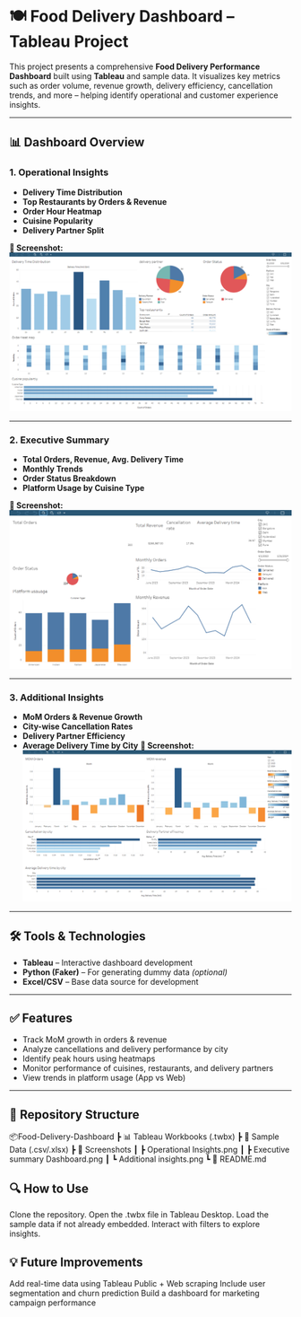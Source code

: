 # 🍽️ Food Delivery Dashboard – Tableau Project

This project presents a comprehensive **Food Delivery Performance Dashboard** built using **Tableau** and sample data. It visualizes key metrics such as order volume, revenue growth, delivery efficiency, cancellation trends, and more – helping identify operational and customer experience insights.

---

## 📊 Dashboard Overview

### 1. Operational Insights
- **Delivery Time Distribution**
- **Top Restaurants by Orders & Revenue**
- **Order Hour Heatmap**
- **Cuisine Popularity**
- **Delivery Partner Split**

**📸 Screenshot:**
![Operational Insights](./Operational%20Insights.png)

---

### 2. Executive Summary
- **Total Orders, Revenue, Avg. Delivery Time**
- **Monthly Trends**
- **Order Status Breakdown**
- **Platform Usage by Cuisine Type**

**📸 Screenshot:**
![Executive Summary](./Executive%20summary%20Dashboard.png)

---

### 3. Additional Insights
- **MoM Orders & Revenue Growth**
- **City-wise Cancellation Rates**
- **Delivery Partner Efficiency**
- **Average Delivery Time by City**
**📸 Screenshot:**
![Additional Insights](./additional%20insights.png)

---

## 🛠️ Tools & Technologies
- **Tableau** – Interactive dashboard development
- **Python (Faker)** – For generating dummy data *(optional)*
- **Excel/CSV** – Base data source for development

---

## ✅ Features
- Track MoM growth in orders & revenue
- Analyze cancellations and delivery performance by city
- Identify peak hours using heatmaps
- Monitor performance of cuisines, restaurants, and delivery partners
- View trends in platform usage (App vs Web)

---

## 📁 Repository Structure
📦Food-Delivery-Dashboard
 ┣ 📊 Tableau Workbooks (.twbx)
 ┣ 📁 Sample Data (.csv/.xlsx)
 ┣ 📁 Screenshots
 ┃ ┣ Operational Insights.png
 ┃ ┣ Executive summary Dashboard.png
 ┃ ┗ Additional insights.png
 ┗ 📄 README.md

## 🔍 How to Use
Clone the repository.
Open the .twbx file in Tableau Desktop.
Load the sample data if not already embedded.
Interact with filters to explore insights.

## 💡 Future Improvements
Add real-time data using Tableau Public + Web scraping
Include user segmentation and churn prediction
Build a dashboard for marketing campaign performance



